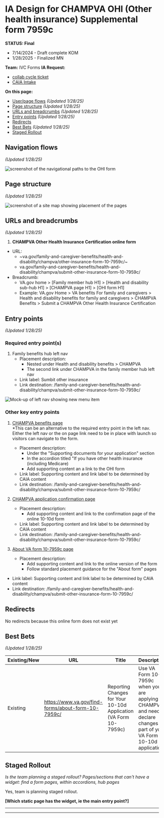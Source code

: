 # IA Design for CHAMPVA OHI (Other health insurance) Supplemental form 7959c
**STATUS: Final**
- 7/14/2024 - Draft complete KOM
- 1/28/2025 - Finalized MN

**Team:** IVC Forms
**IA Request:** 
- [collab cycle ticket](https://github.com/orgs/department-of-veterans-affairs/projects/929/views/1?filterQuery=ohi&pane=issue&itemId=62895038)
- [CAIA Intake](https://github.com/department-of-veterans-affairs/va.gov-team/issues/77855)

**On this page:**
- [User/page flows](#flows) *(Updated 1/28/25)*
- [Page structure](#map) *(Updated 1/28/25)*
- [URLs and breadcrumbs](#url) *(Updated 1/28/25)*
- [Entry points](#nav) *(Updated 1/28/25)*
- [Redirects](#redirects)
- [Best Bets](#bestbets) *(Updated 1/28/25)*
- [Staged Rollout](#stagedrollout)


## <a name="flows"></a>Navigation flows <br>
*(Updated 1/28/25)*

![screenshot of the navigational paths to the OHI form](https://github.com/user-attachments/assets/f72ce4d8-3852-4037-8fc1-dc20b90630ed)


## <a name="map"></a>Page structure<br>
*(Updated 1/28/25)*

![screenshot of a site map showing placement of the pages](https://github.com/user-attachments/assets/8b2c261f-fb1d-45ad-ad66-20bd75d69b14)




## <a name="url"></a>URLs and breadcrumbs
*(Updated 1/28/25)*

1) **CHAMPVA Other Health Insurance Certification online form**
- URL:
  - ~va.gov/family-and-caregiver-benefits/health-and-disability/champva/other-insurance-form-10-7959c/~
  - va.gov/family-and-caregiver-benefits/health-and-disability/champva/submit-other-insurance-form-10-7959c/
- Breadcrumb:
  - VA.gov home > [Family member hub H1] > [Health and disability sub-hub H1] > [CHAMPVA page H1] > [OHI form H1]
  - Example: VA.gov Home > VA benefits For family and caregivers > Health and disability benefits for family and caregivers > CHAMPVA Benefits > Submit a CHAMPVA Other Health Insurance Certification


## <a name="nav"></a>Entry points <br>
*(Updated 1/28/25)*

### Required entry point(s)

1. Family benefits hub left nav
    - Placement description:
      - Nested under Health and disability benefits > CHAMPVA
      - The second link under CHAMPVA in the family member hub left nav
    - Link label: Sumbit other insurance
    - Link destination: /family-and-caregiver-benefits/health-and-disability/champva/submit-other-insurance-form-10-7959c/

![Mock-up of left nav showing new menu item](https://github.com/user-attachments/assets/f4114e77-c458-4bec-ad8e-0b34087c2cd2)

### Other key entry points

1. [CHAMPVA benefits page](https://www.va.gov/family-and-caregiver-benefits/health-and-disability/champva/)
  <br> *This can be an alternative to the required entry point in the left nav. Either the left nav or the on page link need to be in place with launch so visitors can navigate to the form.
    - Placement description:
      - Under the "Supporting documents for your application" section
      - In the accordion titled "If you have other health insurance (including Medicare)
      - Add supporting content an a link to the OHI form
    - Link label: Supporting content and link label to be determined by CAIA content
    - Link destination: /family-and-caregiver-benefits/health-and-disability/champva/submit-other-insurance-form-10-7959c/

2. [CHAMPVA application confirmation page](https://www.va.gov/family-and-caregiver-benefits/health-and-disability/champva/apply-form-10-10d/) 
    - Placement description:
        - Add supporting content and link to the confirmation page of the online 10-10d form
    - Link label: Supporting content and link label to be determined by CAIA content
    - Link destination: /family-and-caregiver-benefits/health-and-disability/champva/submit-other-insurance-form-10-7959c/

3. [About VA form 10-7959c page](https://www.va.gov/find-forms/about-form-10-7959c/)
    - Placement description:
      - Add supporting content and link to the online version of the form
      - Follow standard placement guidance for the "About form" pages
  - Link label: Supporting content and link label to be determined by CAIA content
  - Link destination: /family-and-caregiver-benefits/health-and-disability/champva/submit-other-insurance-form-10-7959c/


## <a name="redirects"></a>Redirects <br>
No redirects because this online form does not exist yet


## <a name="bestbets"></a>Best Bets<br>
*(Updated 1/28/25)*

Existing/New | URL  | Title  | Description | Keywords | Notes  
--- | --- | --- | --- | --- | ---
Existing | https://www.va.gov/find-forms/about-form-10-7959c/ | Reporting Changes for Your 10-10d Application (VA Form 10-7959c) | Use VA Form 10-7959c when you are applying for CHAMPVA and need to declare changes as part of your VA Form 10-10d application. | 10-7959c, form 10-7959c, va 10-7959c, va form 10-7959c | Update this best bet to direct users to the online form rather than the "About form" page.  Update title and description.  Review keywords. 

## <a name="stagedrollout"></a>Staged Rollout<br>
*Is the team planning a staged rollout? Pages/sections that can't have a widget: find a form pages, within accordions, hub pages*

Yes, team is planning staged rollout.

**[Which static page has the widget, ie the main entry point?]**




<hr>
<hr>
